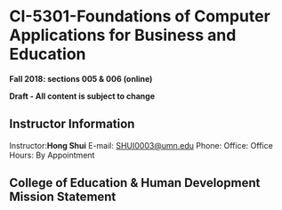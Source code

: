 # CI-5301-Foundations of Computer Applications for Business and Education
**Fall 2018: sections 005 & 006 (online)**

**Draft - All content is subject to change**

## Instructor Information

Instructor:**Hong Shui**
E-mail: SHUI0003@umn.edu
Phone:
Office:
Office Hours: By Appointment

## College of Education & Human Development Mission Statement
